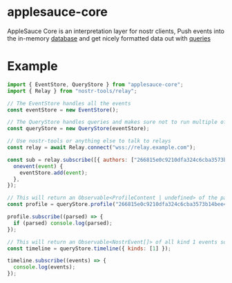 # applesauce-core

AppleSauce Core is an interpretation layer for nostr clients, Push events into the in-memory [database](https://hzrd149.github.io/applesauce/classes/Database.html) and get nicely formatted data out with [queries](https://hzrd149.github.io/applesauce/modules/Queries)

# Example

```js
import { EventStore, QueryStore } from "applesauce-core";
import { Relay } from "nostr-tools/relay";

// The EventStore handles all the events
const eventStore = new EventStore();

// The QueryStore handles queries and makes sure not to run multiple of the same query
const queryStore = new QueryStore(eventStore);

// Use nostr-tools or anything else to talk to relays
const relay = await Relay.connect("wss://relay.example.com");

const sub = relay.subscribe([{ authors: ["266815e0c9210dfa324c6cba3573b14bee49da4209a9456f9484e5106cd408a5"] }], {
  onevent(event) {
    eventStore.add(event);
  },
});

// This will return an Observable<ProfileContent | undefined> of the parsed metadata
const profile = queryStore.profile("266815e0c9210dfa324c6cba3573b14bee49da4209a9456f9484e5106cd408a5");

profile.subscribe((parsed) => {
  if (parsed) console.log(parsed);
});

// This will return an Observable<NostrEvent[]> of all kind 1 events sorted by created_at
const timeline = queryStore.timeline({ kinds: [1] });

timeline.subscribe((events) => {
  console.log(events);
});
```
